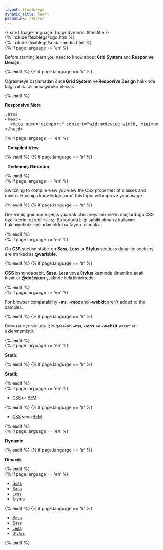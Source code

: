 ```yaml
---
layout: flexiblegs
dynamic_title: learn
permalink: /learn/
---
```


<div class="dn-browser">
  <div class="dn-browser-header">
    <div class="dn-style--title">{{ site.t.[page.language].[page.dynamic_title].title }}</div>
    {% include flexiblegs/logo.html %}
  </div>
  <div class="dn-browser-body">
    <div class="dn-browser-body__item">
      <div class="wrap xl-table xl-gutter-40 xl-top xl-center md-normal">
        <div class="col xl-width-360 md-1-1">
          {% include flexiblegs/social-media.html %}
        </div>
        <div class="col xl-1-1">
          <div class="dn-content">
            {% if page.language == 'en' %}
              <p>Before starting learn you need to know about <b>Grid System</b> and <b>Responive Design</b>.</p>
            {% endif %}
            {% if page.language == 'tr' %}
              <p>Öğrenmeye başlamadan önce <b>Grid System</b> ve <b>Responive Design</b> hakkında bilgi sahibi olmanız gerekmektedir.</p>
            {% endif %}
            <div class="dn-height-16"></div>
            <p><b>Responsive Meta</b></p>
            <div class="dn-height-16"></div>
            <pre><div class="dn-tag dn-tag--gray dn-tag--bottom">.html</div><!--
              --><div class="comment">&lt;head&gt;<br/><!--
              -->  &lt;meta name="viewport" content="width=device-width, minimum-scale=1.0, maximum-scale=1.0, user-scalable=no"&gt;<br/><!--
              -->&lt;/head&gt;</div><!--
            --></pre>
            <div class="dn-height-24"></div>
            {% if page.language == 'en' %}
              <p><i class="fa fa-rocket fa-lg"></i>&nbsp;&nbsp;<b>Compiled View</b></p>
            {% endif %}
            {% if page.language == 'tr' %}
              <p><i class="fa fa-rocket fa-lg"></i>&nbsp;&nbsp;<b>Derlenmiş Görünüm</b></p>
            {% endif %}
            <div class="dn-height-8"></div>
            {% if page.language == 'en' %}
              <p>Switching to compile view you view the CSS properties of classes and mixins. Having a knowledge about this topic will improve your usage.</p>
            {% endif %}
            {% if page.language == 'tr' %}
              <p>Derlenmiş görünüme geçiş yaparak class veya mixinlerin oluşturduğu CSS özelliklerini görebilirsiniz. Bu konuda bilgi sahibi olmanız kullanım hakimiyetiniz açısından oldukça faydalı olacaktır.</p>
            {% endif %}
            <div class="dn-height-8"></div>
            {% if page.language == 'en' %}
              <p>On <b>CSS</b> section static, on <b>Sass</b>, <b>Less</b> or <b>Stylus</b> sections dynamic sections are marked as <b>@variable</b>.</p>
            {% endif %}
            {% if page.language == 'tr' %}
              <p><b>CSS</b> kısmında sabit, <b>Sass</b>, <b>Less</b> veya <b>Stylus</b> kısmında dinamik olacak kısımlar <b>@değişken</b> şeklinde belirtilmektedir.</p>
            {% endif %}
            <div class="dn-height-8"></div>
            {% if page.language == 'en' %}
              <p>For browser compatability <b>-ms</b>, <b>-moz</b> and <b>-webkit</b> aren't added to the samples.</p>
            {% endif %}
            {% if page.language == 'tr' %}
              <p>Browser uyumluluğu için gereken <b>-ms</b>, <b>-moz</b> ve <b>-webkit</b> yazımları eklenmemiştir.</p>
            {% endif %}
            <div class="wrap xl-gutter-24 xl-top xl-2 md-1">
              <div class="col">
                <div class="dn-height-24"></div>
                {% if page.language == 'en' %}
                  <p><b>Static</b></p>
                {% endif %}
                {% if page.language == 'tr' %}
                  <p><b>Statik</b></p>
                {% endif %}
                <div class="dn-height-16"></div>
                {% if page.language == 'en' %}
                  <ul>
                    <li><a href="/learn/wrap/?preprocessor=css#wrap-css">CSS</a> or <a href="/learn/wrap/?preprocessor=bem#wrap-bem">BEM</a></li>
                  </ul>
                {% endif %}
                {% if page.language == 'tr' %}
                  <ul>
                    <li><a href="/tr/learn/wrap/?preprocessor=css#wrap-css">CSS</a> veya <a href="/tr/learn/wrap/?preprocessor=bem#wrap-bem">BEM</a></li>
                  </ul>
                {% endif %}
              </div>
              <div class="col">
                <div class="dn-height-24"></div>
                {% if page.language == 'en' %}
                  <p><b>Dynamic</b></p>
                {% endif %}
                {% if page.language == 'tr' %}
                  <p><b>Dinamik</b></p>
                {% endif %}
                <div class="dn-height-16"></div>
                {% if page.language == 'en' %}
                  <ul>
                    <li><a href="/learn/wrap/?preprocessor=scss#wrap-scss">Scss</a></li>
                    <li><a href="/learn/wrap/?preprocessor=sass#wrap-sass">Sass</a></li>
                    <li><a href="/learn/wrap/?preprocessor=less#wrap-less">Less</a></li>
                    <li><a href="/learn/wrap/?preprocessor=stylus#wrap-stylus">Stylus</a></li>
                  </ul>
                {% endif %}
                {% if page.language == 'tr' %}
                  <ul>
                    <li><a href="/tr/learn/wrap/?preprocessor=scss#wrap-scss">Scss</a></li>
                    <li><a href="/tr/learn/wrap/?preprocessor=sass#wrap-sass">Sass</a></li>
                    <li><a href="/tr/learn/wrap/?preprocessor=less#wrap-less">Less</a></li>
                    <li><a href="/tr/learn/wrap/?preprocessor=stylus#wrap-stylus">Stylus</a></li>
                  </ul>
                {% endif %}
              </div>
            </div>
          </div>
        </div>
      </div>
    </div>
  </div>
</div>
